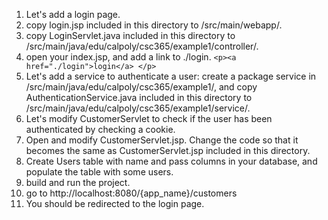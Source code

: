 1. Let's add a login page.
2. copy login.jsp included in this directory to /src/main/webapp/.
3. copy LoginServlet.java included in this directory to /src/main/java/edu/calpoly/csc365/example1/controller/.
4. open your index.jsp, and add a link to ./login.
```<p><a href="./login">login</a> </p>```
5. Let's add a service to authenticate a user: create a package service in /src/main/java/edu/calpoly/csc365/example1/, and copy AuthenticationService.java included in this directory to /src/main/java/edu/calpoly/csc365/example1/service/.
6. Let's modify CustomerServlet to check if the user has been authenticated by checking a cookie.
7. Open and modify CustomerServlet.jsp. Change the code so that it becomes the same as CustomerServlet.jsp included in this directory.
8. Create Users table with name and pass columns in your database, and populate the table with some users.
9. build and run the project.
10. go to http://localhost:8080/{app_name}/customers
11. You should be redirected to the login page.
